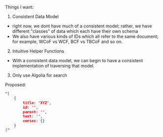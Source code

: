 Things I want:

1. Consistent Data Model
- right now, we dont have much of a consistent model; rather, we have different "classes" of data which each have their own schema
- We also have various kinds of IDs which all refer to the same document; for example, WCoF vs WCF, BCF vs TBCoF and so on.

2. Intuitive Helper Functions
- With a consistent data model, we can begin to have a consistent implementation of traversing that model.

3. Only use Algolia for search

Proposed:

```json
"[
    {
        title: 'XYZ',
        id: '',        
        parent: '',
        text: '',
        verses: {}
    }
]"
```